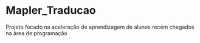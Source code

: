 # Mapler_Traducao
Projeto focado na aceleração de aprendizagem de alunos recém chegados na área de  programação
